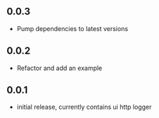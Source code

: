 ## 0.0.3

* Pump dependencies to latest versions

## 0.0.2

* Refactor and add an example

## 0.0.1

* initial release, currently contains ui http logger
